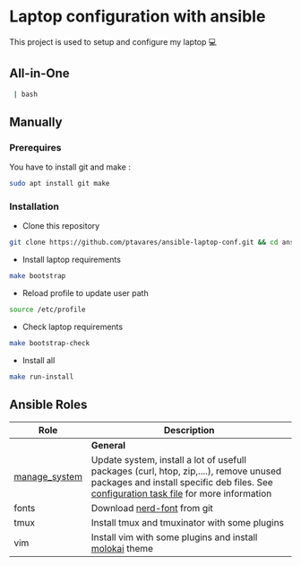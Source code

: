 # Laptop configuration with ansible

This project is used to setup and configure my laptop :computer:

## All-in-One

```bash
 | bash
```

## Manually

### Prerequires

You have to install git and make :

```bash
sudo apt install git make
```

### Installation

- Clone this repository

```bash
git clone https://github.com/ptavares/ansible-laptop-conf.git && cd ansible-laptop-conf
```

- Install laptop requirements

```bash
make bootstrap
```

- Reload profile to update user path

```bash
source /etc/profile
```

- Check laptop requirements

```bash
make bootstrap-check
```

- Install all

```bash
make run-install
```

## Ansible Roles

| Role| Description|
| - | - |
| | **General** |
| [manage_system](https://github.com/ptavares/ansible-role-manage-system) | Update system, install a lot of usefull packages (curl, htop, zip,....), remove unused packages and install specific deb files. See [configuration task file](group_vars/all/system.yml) for more information |
| fonts | Download [nerd-font](https://github.com/ryanoasis/nerd-fonts.git) from git |
| tmux | Install tmux and tmuxinator with some plugins |
| vim | Install vim with some plugins and install [molokai](https://github.com/tomasr/molokai.git) theme | 
